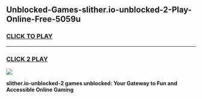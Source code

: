 
## Unblocked-Games-slither.io-unblocked-2-Play-Online-Free-5059u
<h3>
<a href="https://premium76.site?title=slither.io-unblocked-2&ref=26A">CLICK TO PLAY</a></h3>
<hr>

<h3>
<a href="https://premium76.site?title=slither.io-unblocked-2&ref=26A">CLICK 2 PLAY</a>
  
</h3>

<a href="https://premium76.site?title=slither.io-unblocked-2&ref=26A"><img src="https://clearcache.store/games.png"></a>


**slither.io-unblocked-2 games unblocked: Your Gateway to Fun and Accessible Online Gaming**
